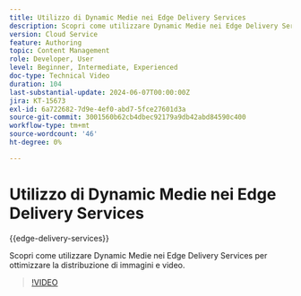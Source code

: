 ```yaml
---
title: Utilizzo di Dynamic Medie nei Edge Delivery Services
description: Scopri come utilizzare Dynamic Medie nei Edge Delivery Services per ottimizzare la distribuzione di immagini e video.
version: Cloud Service
feature: Authoring
topic: Content Management
role: Developer, User
level: Beginner, Intermediate, Experienced
doc-type: Technical Video
duration: 104
last-substantial-update: 2024-06-07T00:00:00Z
jira: KT-15673
exl-id: 6a722682-7d9e-4ef0-abd7-5fce27601d3a
source-git-commit: 3001560b62cb4dbec92179a9db42abd84590c400
workflow-type: tm+mt
source-wordcount: '46'
ht-degree: 0%

---
```


# Utilizzo di Dynamic Medie nei Edge Delivery Services

{{edge-delivery-services}}

Scopri come utilizzare Dynamic Medie nei Edge Delivery Services per ottimizzare la distribuzione di immagini e video.

>[!VIDEO](https://video.tv.adobe.com/v/3429593/?learn=on)
